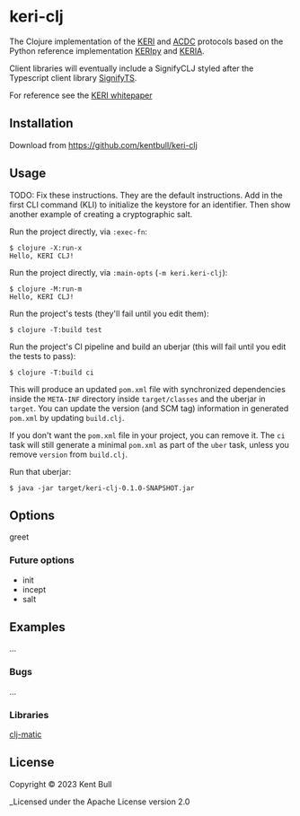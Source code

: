 # keri-clj

The Clojure implementation of the [KERI](https://trustoverip.github.io/tswg-keri-specification/draft-ssmith-keri.html) and [ACDC](https://trustoverip.github.io/tswg-acdc-specification/draft-ssmith-acdc.html) protocols
based on the Python reference implementation [KERIpy](https://github.com/WebOfTrust/keripy) and [KERIA](https://github.com/WebOfTrust/keria).

Client libraries will eventually include a SignifyCLJ styled after the Typescript client library [SignifyTS](https://github.com/WebOfTrust/signify-ts).

For reference see the [KERI whitepaper](https://github.com/SmithSamuelM/Papers/blob/master/whitepapers/KERI_WP_2.x.web.pdf)

## Installation

Download from https://github.com/kentbull/keri-clj

## Usage

TODO: Fix these instructions. They are the default instructions. Add in the first CLI command (KLI) to initialize the keystore for an identifier. 
Then show another example of creating a cryptographic salt.

Run the project directly, via `:exec-fn`:

    $ clojure -X:run-x
    Hello, KERI CLJ!    

Run the project directly, via `:main-opts` (`-m keri.keri-clj`):

    $ clojure -M:run-m
    Hello, KERI CLJ!

Run the project's tests (they'll fail until you edit them):

    $ clojure -T:build test

Run the project's CI pipeline and build an uberjar (this will fail until you edit the tests to pass):

    $ clojure -T:build ci

This will produce an updated `pom.xml` file with synchronized dependencies inside the `META-INF`
directory inside `target/classes` and the uberjar in `target`. You can update the version (and SCM tag)
information in generated `pom.xml` by updating `build.clj`.

If you don't want the `pom.xml` file in your project, you can remove it. The `ci` task will
still generate a minimal `pom.xml` as part of the `uber` task, unless you remove `version`
from `build.clj`.

Run that uberjar:

    $ java -jar target/keri-clj-0.1.0-SNAPSHOT.jar

## Options

greet

### Future options

- init
- incept
- salt


## Examples

...

### Bugs

...

### Libraries
[clj-matic](https://github.com/l3nz/cli-matic)

## License

Copyright © 2023 Kent Bull

_Licensed under the Apache License version 2.0

